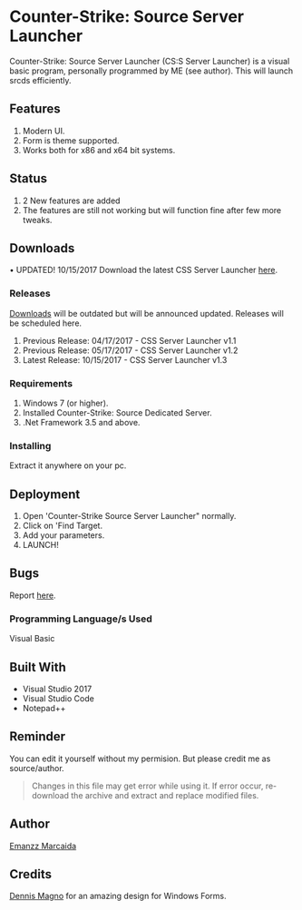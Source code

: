 # Counter-Strike: Source Server Launcher

Counter-Strike: Source Server Launcher (CS:S Server Launcher) is a visual basic program, personally programmed by ME (see author). This will launch srcds efficiently.

## Features

1. Modern UI.
2. Form is theme supported.
3. Works both for x86 and x64 bit systems.

## Status

1. 2 New features are added
2. The features are still not working but will function fine after few more tweaks.

## Downloads

• UPDATED! 10/15/2017
Download the latest CSS Server Launcher [here](https://github.com/EmanDev/Counter-Strike--Source-Server-Launcher/releases).

### Releases

[Downloads](https://github.com/EmanDev/Counter-Strike--Source-Server-Launcher#downloads) will be outdated but will be announced updated. Releases will be scheduled here.

1. Previous Release: 04/17/2017 - CSS Server Launcher v1.1
2. Previous Release: 05/17/2017 - CSS Server Launcher v1.2
3. Latest Release: 10/15/2017 - CSS Server Launcher v1.3

### Requirements

1. Windows 7 (or higher).
2. Installed Counter-Strike: Source Dedicated Server.
3. .Net Framework 3.5 and above.

### Installing

Extract it anywhere on your pc.

## Deployment

1. Open 'Counter-Strike Source Server Launcher" normally.
2. Click on 'Find Target.
3. Add your parameters.
4. LAUNCH!

## Bugs

Report [here](https://github.com/EmanDev/Counter-Strike--Source-Server-Launcher/issues).

### Programming Language/s Used

Visual Basic

## Built With

* Visual Studio 2017
* Visual Studio Code
* Notepad++

## Reminder

You can edit it yourself without my permision. But please credit me as source/author.

> Changes in this file may get error while using it. If error occur, re-download the archive and extract and replace modified files.

## Author
[Emanzz Marcaida](https://github.com/EmanDev)

## Credits

[Dennis Magno](https://github.com/dennismagno) for an amazing design for Windows Forms.
